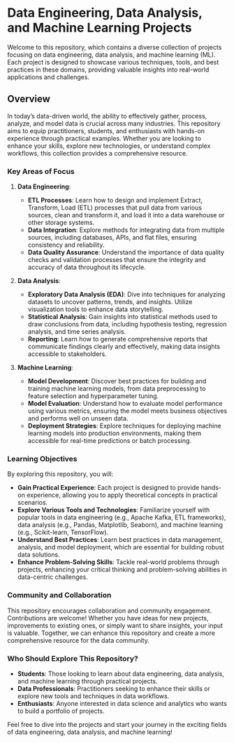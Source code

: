 # Data Engineering, Data Analysis, and Machine Learning Projects

Welcome to this repository, which contains a diverse collection of projects focusing on data engineering, data analysis, and machine learning (ML). Each project is designed to showcase various techniques, tools, and best practices in these domains, providing valuable insights into real-world applications and challenges.

## Overview

In today’s data-driven world, the ability to effectively gather, process, analyze, and model data is crucial across many industries. This repository aims to equip practitioners, students, and enthusiasts with hands-on experience through practical examples. Whether you are looking to enhance your skills, explore new technologies, or understand complex workflows, this collection provides a comprehensive resource.

### Key Areas of Focus

1. **Data Engineering**:
   - **ETL Processes**: Learn how to design and implement Extract, Transform, Load (ETL) processes that pull data from various sources, clean and transform it, and load it into a data warehouse or other storage systems.
   - **Data Integration**: Explore methods for integrating data from multiple sources, including databases, APIs, and flat files, ensuring consistency and reliability.
   - **Data Quality Assurance**: Understand the importance of data quality checks and validation processes that ensure the integrity and accuracy of data throughout its lifecycle.

2. **Data Analysis**:
   - **Exploratory Data Analysis (EDA)**: Dive into techniques for analyzing datasets to uncover patterns, trends, and insights. Utilize visualization tools to enhance data storytelling.
   - **Statistical Analysis**: Gain insights into statistical methods used to draw conclusions from data, including hypothesis testing, regression analysis, and time series analysis.
   - **Reporting**: Learn how to generate comprehensive reports that communicate findings clearly and effectively, making data insights accessible to stakeholders.

3. **Machine Learning**:
   - **Model Development**: Discover best practices for building and training machine learning models, from data preprocessing to feature selection and hyperparameter tuning.
   - **Model Evaluation**: Understand how to evaluate model performance using various metrics, ensuring the model meets business objectives and performs well on unseen data.
   - **Deployment Strategies**: Explore techniques for deploying machine learning models into production environments, making them accessible for real-time predictions or batch processing.

### Learning Objectives

By exploring this repository, you will:

- **Gain Practical Experience**: Each project is designed to provide hands-on experience, allowing you to apply theoretical concepts in practical scenarios.
- **Explore Various Tools and Technologies**: Familiarize yourself with popular tools in data engineering (e.g., Apache Kafka, ETL frameworks), data analysis (e.g., Pandas, Matplotlib, Seaborn), and machine learning (e.g., Scikit-learn, TensorFlow).
- **Understand Best Practices**: Learn best practices in data management, analysis, and model deployment, which are essential for building robust data solutions.
- **Enhance Problem-Solving Skills**: Tackle real-world problems through projects, enhancing your critical thinking and problem-solving abilities in data-centric challenges.

### Community and Collaboration

This repository encourages collaboration and community engagement. Contributions are welcome! Whether you have ideas for new projects, improvements to existing ones, or simply want to share insights, your input is valuable. Together, we can enhance this repository and create a more comprehensive resource for the data community.

### Who Should Explore This Repository?

- **Students**: Those looking to learn about data engineering, data analysis, and machine learning through practical projects.
- **Data Professionals**: Practitioners seeking to enhance their skills or explore new tools and techniques in data workflows.
- **Enthusiasts**: Anyone interested in data science and analytics who wants to build a portfolio of projects.

Feel free to dive into the projects and start your journey in the exciting fields of data engineering, data analysis, and machine learning!
